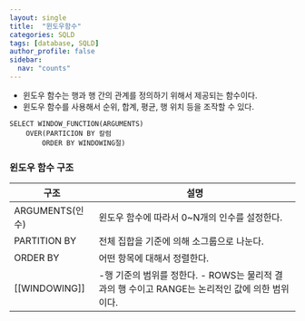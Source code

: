 ```yaml
---
layout: single
title:  "윈도우함수"
categories: SQLD
tags: [database, SQLD]
author_profile: false
sidebar:
  nav: "counts"
---
```

- 윈도우 함수는 행과 행 간의 관계를 정의하기 위해서 제공되는 함수이다.
- 윈도우 함수를 사용해서 순위, 합계, 평균, 행 위치 등을 조작할 수 있다.

```oracle
SELECT WINDOW_FUNCTION(ARGUMENTS)
	OVER(PARTICION BY 칼럼
		ORDER BY WINDOWING절)
```

### 윈도우 함수 구조

| 구조            | 설명                                                            |
| ------------- | ------------------------------------------------------------- |
| ARGUMENTS(인수) | 윈도우 함수에 따라서 0~N개의 인수를 설정한다.                                   |
| PARTITION BY  | 전체 집합을 기준에 의해 소그룹으로 나눈다.                                      |
| ORDER BY      | 어떤 항목에 대해서 정렬한다.                                              |
| [[WINDOWING]] | -행 기준의 범위를 정한다. - ROWS는 물리적 결과의 행 수이고 RANGE는 논리적인 값에 의한 범위이다. |
